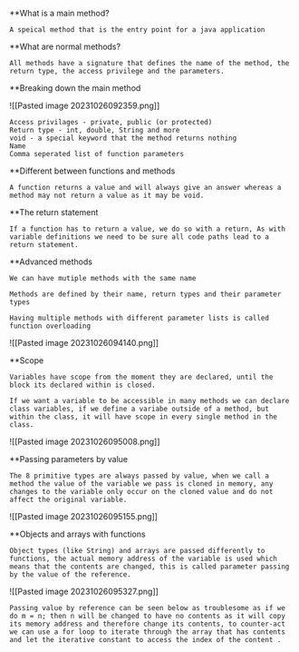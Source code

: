 **What is a main method?

	A speical method that is the entry point for a java application

**What are normal methods?

	All methods have a signature that defines the name of the method, the return type, the access privilege and the parameters.

**Breaking down the main method

![[Pasted image 20231026092359.png]]

	Access privilages - private, public (or protected)
	Return type - int, double, String and more
	void - a special keyword that the method returns nothing
	Name 
	Comma seperated list of function parameters

**Different between functions and methods

	A function returns a value and will always give an answer whereas a method may not return a value as it may be void.

**The return statement

	If a function has to return a value, we do so with a return, As with variable definitions we need to be sure all code paths lead to a return statement.

**Advanced methods

	We can have mutiple methods with the same name

	Methods are defined by their name, return types and their parameter types 

	Having multiple methods with different parameter lists is called function overloading

![[Pasted image 20231026094140.png]]

**Scope

	Variables have scope from the moment they are declared, until the block its declared within is closed.

	If we want a variable to be accessible in many methods we can declare class variables, if we define a variabe outside of a method, but within the class, it will have scope in every single method in the class.

![[Pasted image 20231026095008.png]]

**Passing parameters by value

	The 8 primitive types are always passed by value, when we call a method the value of the variable we pass is cloned in memory, any changes to the variable only occur on the cloned value and do not affect the original variable.

![[Pasted image 20231026095155.png]]

**Objects and arrays with functions

	Object types (like String) and arrays are passed differently to functions, the actual memory address of the variable is used which means that the contents are changed, this is called parameter passing by the value of the reference.

![[Pasted image 20231026095327.png]]

	Passing value by reference can be seen below as troublesome as if we do m = n; then n will be changed to have no contents as it will copy its memory address and therefore change its contents, to counter-act we can use a for loop to iterate through the array that has contents and let the iterative constant to access the index of the content .
